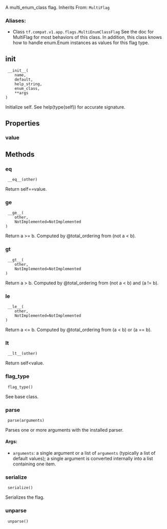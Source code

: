A multi_enum_class flag.
Inherits From: `MultiFlag`
### Aliases:
- Class `tf.compat.v1.app.flags.MultiEnumClassFlag`
See the doc for MultiFlag for most behaviors of this class. In addition, this class knows how to handle enum.Enum instances as values for this flag type.
## __init__

```
 __init__(
    name,
    default,
    help_string,
    enum_class,
    **args
)
```
Initialize self. See help(type(self)) for accurate signature.
## Properties
### value
## Methods
### __eq__

```
 __eq__(other)
```
Return self==value.
### __ge__

```
 __ge__(
    other,
    NotImplemented=NotImplemented
)
```
Return a >= b. Computed by @total_ordering from (not a < b).
### __gt__

```
 __gt__(
    other,
    NotImplemented=NotImplemented
)
```
Return a > b. Computed by @total_ordering from (not a < b) and (a != b).
### __le__

```
 __le__(
    other,
    NotImplemented=NotImplemented
)
```
Return a <= b. Computed by @total_ordering from (a < b) or (a == b).
### __lt__

```
 __lt__(other)
```
Return self<value.
### flag_type

```
 flag_type()
```
See base class.
### parse

```
 parse(arguments)
```
Parses one or more arguments with the installed parser.
#### Args:
- `arguments`: a single argument or a list of `arguments` (typically a list of default values); a single argument is converted internally into a list containing one item.
### serialize

```
 serialize()
```
Serializes the flag.
### unparse

```
 unparse()
```

